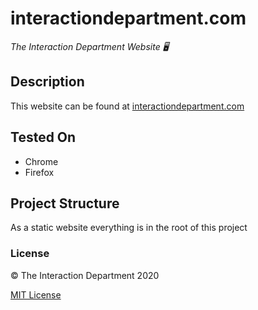 # interactiondepartment.com
*The Interaction Department Website 🖥️*

## Description
This website can be found at [interactiondepartment.com](https://interactiondepartment.com/)

## Tested On
- Chrome
- Firefox

## Project Structure
As a static website everything is in the root of this project

### License

:copyright: The Interaction Department 2020

[MIT License](LICENSE.txt)